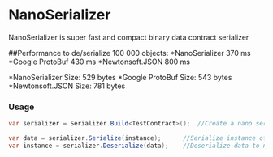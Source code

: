 # NanoSerializer
NanoSerializer is super fast and compact binary data contract serializer

##Performance to de/serialize 100 000 objects:
*NanoSerializer	370 ms
*Google ProtoBuf	430 ms
*Newtonsoft.JSON	800 ms

*NanoSerializer Size:  529 bytes
*Google ProtoBuf Size: 543 bytes
*Newtonsoft.JSON Size: 781 bytes

### Usage
```C#
var serializer = Serializer.Build<TestContract>();  //Create a nano serializer for type

var data = serializer.Serialize(instance);      //Serialize instance of type
var instance = serializer.Deserialize(data);    //Deserialize data to new instance
```

